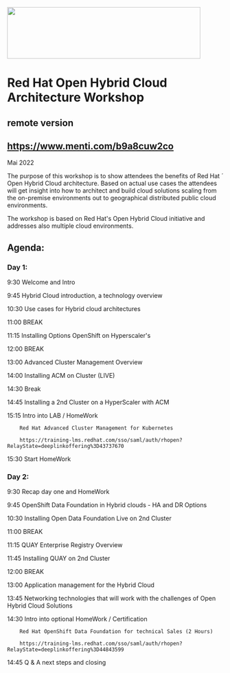 <img src="https://github.com/alfbach/OCP_Arch/blob/master/logo.png" width="450" height="120">


# Red Hat Open Hybrid Cloud Architecture Workshop
## remote version

## https://www.menti.com/b9a8cuw2co

Mai 2022

The purpose of this workshop is to show attendees the benefits of Red Hat ´ Open Hybrid Cloud architecture. Based on actual use cases the attendees will get insight into how to architect and build cloud solutions scaling from the on-premise environments out to geographical distributed public cloud environments.

The workshop is based on Red Hat's Open Hybrid Cloud initiative and addresses also multiple cloud environments.

## Agenda:


### Day 1:

9:30		Welcome and Intro	

9:45		Hybrid Cloud introduction, a technology overview

10:30		Use cases for Hybrid cloud architectures

11:00		BREAK		

11:15		Installing Options OpenShift on Hyperscaler's

12:00		BREAK

13:00		Advanced Cluster Management Overview

14:00		Installing ACM on Cluster (LIVE)  

14:30		Break

14:45		Installing a 2nd Cluster on a HyperScaler with ACM

15:15		Intro into LAB / HomeWork

		Red Hat Advanced Cluster Management for Kubernetes
		
		https://training-lms.redhat.com/sso/saml/auth/rhopen?RelayState=deeplinkoffering%3D43737670

15:30		Start HomeWork


### Day 2:


9:30		Recap day one and HomeWork 

9:45		OpenShift Data Foundation in Hybrid clouds - HA and DR Options

10:30		Installing Open Data Foundation Live on 2nd Cluster

11:00		BREAK

11:15		QUAY Enterprise Registry Overview 		

11:45		Installing QUAY on 2nd Cluster

12:00		BREAK

13:00		Application management for the Hybrid Cloud

13:45 		Networking technologies that will work with the challenges of Open Hybrid Cloud Solutions

14:30		Intro into optional HomeWork / Certification

		Red Hat OpenShift Data Foundation for technical Sales (2 Hours)

		https://training-lms.redhat.com/sso/saml/auth/rhopen?RelayState=deeplinkoffering%3D44843599	

14:45		Q & A next steps and closing

